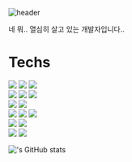 ![header](https://capsule-render.vercel.app/api?type=waving&color=auto&height=300&section=header&text=KBW%20Repo!&fontSize=60&rotate=10&&fontAlign=70&fontAlignY=20)

네 뭐.. 열심히 살고 있는 개발자입니다..

<div align=left><h1> Techs </h1></div>
<div align=left>
  <img src="https://img.shields.io/badge/java-007396?style=for-the-badge&logo=java&logoColor=white">
  <img src="https://img.shields.io/badge/c++-00599C?style=for-the-badge&logo=c%2B%2B&logoColor=white">
  <img src="https://img.shields.io/badge/Python-3776AB?style=for-the-badge&logo=Python&logoColor=white">
  <br>

  <img src="https://img.shields.io/badge/Android-3DDC84?style=for-the-badge&logo=Android&logoColor=white">
  <img src="https://img.shields.io/badge/node.js-339933?style=for-the-badge&logo=Node.js&logoColor=white">
  <img src="https://img.shields.io/badge/fastapi-009688?style=for-the-badge&logo=fastapi&logoColor=white">
  <br>                                                                                                  

  <img src="https://img.shields.io/badge/mongoDB-47A248?style=for-the-badge&logo=MongoDB&logoColor=white">
  <img src="https://img.shields.io/badge/mysql-4479A1?style=for-the-badge&logo=mysql&logoColor=white">
  <br>
  
  <img src="https://img.shields.io/badge/linux-FCC624?style=for-the-badge&logo=linux&logoColor=black">
  <img src="https://img.shields.io/badge/docker-2496ED?style=for-the-badge&logo=Docker&logoColor=white">
  <img src="https://img.shields.io/badge/jenkins-D24939?style=for-the-badge&logo=Jenkins&logoColor=white"> 
  <br>
  
  <img src="https://img.shields.io/badge/github-181717?style=for-the-badge&logo=github&logoColor=white">
  <img src="https://img.shields.io/badge/git-F05032?style=for-the-badge&logo=git&logoColor=white">
  <br>
  
  <img src="https://img.shields.io/badge/amazonec2-FF9900?style=for-the-badge&logo=ec2&logoColor=white">
  <img src="https://img.shields.io/badge/amazons3-569A31?style=for-the-badge&logo=s3&logoColor=white">
  
  
</div>

!['s GitHub stats](https://github-readme-stats.vercel.app/api?username=peace0096&show_icons=true&theme=radical)


